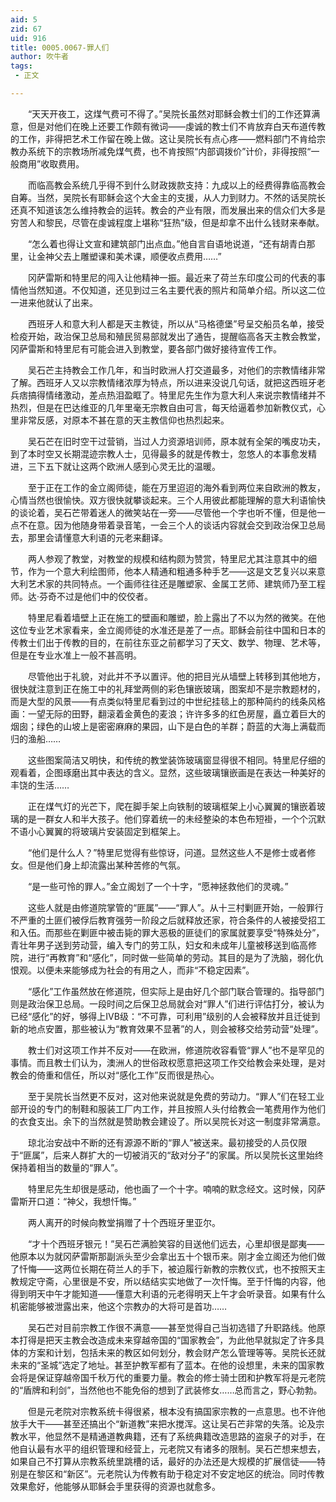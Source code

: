 ```yaml
---
aid: 5
zid: 67
uid: 916
title: 0005.0067-罪人们
author: 吹牛者
tags: 
 - 正文

---
```




　　“天天开夜工，这煤气费可不得了。”吴院长虽然对耶稣会教士们的工作还算满意，但是对他们在晚上还要工作颇有微词——虔诚的教士们不肯放弃白天布道传教的工作，非得把艺术工作留在晚上做。这让吴院长有点心疼——燃料部门不肯给宗教办系统下的宗教场所减免煤气费，也不肯按照“内部调拨价”计价，非得按照“一般商用”收取费用。

　　而临高教会系统几乎得不到什么财政拨款支持：九成以上的经费得靠临高教会自筹。当然，吴院长有耶稣会这个大金主的支援，从人力到财力。不然的话吴院长还真不知道该怎么维持教会的运转。教会的产业有限，而发展出来的信众们大多是穷苦人和黎民，尽管在虔诚程度上堪称“狂热”级，但是却拿不出什么钱财来奉献。

　　“怎么着也得让文宣和建筑部门出点血。”他自言自语地说道，“还有胡青白那里，让金神父去上雕塑课和美术课，顺便收点费用……”

　　冈萨雷斯和特里尼的闯入让他精神一振。最近来了荷兰东印度公司的代表的事情他当然知道。不仅知道，还见到过三名主要代表的照片和简单介绍。所以这二位一进来他就认了出来。

　　西班牙人和意大利人都是天主教徒，所以从“马格德堡”号呈交船员名单，接受检疫开始，政治保卫总局和殖民贸易部就发出了通告，提醒临高各天主教会教堂，冈萨雷斯和特里尼有可能会进入到教堂，要各部门做好接待宣传工作。

　　吴石芒主持教会工作几年，和当时欧洲人打交道最多，对他们的宗教情绪非常了解。西班牙人又以宗教情绪浓厚为特点，所以进来没说几句话，就把这西班牙老兵痞搞得情绪激动，差点热泪盈眶了。特里尼先生作为意大利人来说宗教情绪并不热烈，但是在巴达维亚的几年里毫无宗教自由可言，每天给逼着参加新教仪式，心里非常反感，对原本不甚在意的天主教信仰也热烈起来。

　　吴石芒在旧时空干过营销，当过人力资源培训师，原本就有全架的嘴皮功夫，到了本时空又长期混迹宗教人士，见得最多的就是传教士，忽悠人的本事愈发精进，三下五下就让这两个欧洲人感到心灵无比的温暖。

　　至于正在工作的金立阁师徒，能在万里迢迢的海外看到两位来自欧洲的教友，心情当然也很愉快。双方很快就攀谈起来。三个人用彼此都能理解的意大利语愉快的谈论着，吴石芒带着迷人的微笑站在一旁——尽管他一个字也听不懂，但是他一点不在意。因为他随身带着录音笔，一会三个人的谈话内容就会交到政治保卫总局去，那里会请懂意大利语的元老来翻译。

　　两人参观了教堂，对教堂的规模和结构颇为赞赏，特里尼尤其注意其中的细节，作为一个意大利绘图师，他本人精通和粗通多种手艺——这是文艺复兴以来意大利艺术家的共同特点。一个画师往往还是雕塑家、金属工艺师、建筑师乃至工程师。达·芬奇不过是他们中的佼佼者。

　　特里尼看着墙壁上正在施工的壁画和雕塑，脸上露出了不以为然的微笑。在他这位专业艺术家看来，金立阁师徒的水准还是差了一点。耶稣会前往中国和日本的传教士们出于传教的目的，在前往东亚之前都学习了天文、数学、物理、艺术等，但是在专业水准上一般不甚高明。

　　尽管他出于礼貌，对此并不予以置评。他的把目光从墙壁上转移到其他地方，很快就注意到正在施工中的礼拜堂两侧的彩色镶嵌玻璃，图案却不是宗教题材的，而是大型的风景——有点类似特里尼看到过的中世纪挂毯上的那种简约的线条风格画：一望无际的田野，翻滚着金黄色的麦浪；许许多多的红色房屋，矗立着巨大的烟囱；绿色的山坡上是密密麻麻的果园，山下是白色的羊群；蔚蓝的大海上满载而归的渔船……

　　这些图案简洁又明快，和传统的教堂装饰玻璃窗显得很不相同。特里尼仔细的观看着，企图琢磨出其中表达的含义。显然，这些玻璃镶嵌画是在表达一种美好的丰饶的生活……

　　正在煤气灯的光芒下，爬在脚手架上向铁制的玻璃框架上小心翼翼的镶嵌着玻璃的是一群女人和半大孩子。他们穿着统一的未经整染的本色布短褂，一个个沉默不语小心翼翼的将玻璃片安装固定到框架上。

　　“他们是什么人？”特里尼觉得有些惊讶，问道。显然这些人不是修士或者修女。但是他们身上却流露出某种苦修的气氛。

　　“是一些可怜的罪人。”金立阁划了一个十字，“愿神拯救他们的灵魂。”

　　这些人就是由修道院掌管的“匪属”——“罪人”。从十三村剿匪开始，一般罪行不严重的土匪们被俘后教育强劳一阶段之后就释放还家，符合条件的人被接受招工和入伍。而那些在剿匪中被击毙的罪大恶极的匪徒们的家属就要享受“特殊处分”，青壮年男子送到劳动营，编入专门的劳工队，妇女和未成年儿童被移送到临高修院，进行“再教育”和“感化”，同时做一些简单的劳动。其目的是为了洗脑，弱化仇恨观。以便未来能够成为社会的有用之人，而非“不稳定因素”。

　　“感化”工作虽然放在修道院，但实际上是由好几个部门联合管理的。指导部门则是政治保卫总局。一段时间之后保卫总局就会对“罪人”们进行评估打分，被认为已经“感化”的好，够得上ⅣB级：“不可靠，可利用”级别的人会被释放并且迁徙到新的地点安置，那些被认为“教育效果不显著”的人，则会被移交给劳动营“处理”。

　　教士们对这项工作并不反对——在欧洲，修道院收容看管“罪人”也不是罕见的事情。而且教士们认为，澳洲人的世俗政权愿意把这项工作交给教会来处理，是对教会的倚重和信任，所以对“感化工作”反而很是热心。

　　至于吴院长当然更不反对，这对他来说就是免费的劳动力。“罪人”们在轻工业部开设的专门的制鞋和服装工厂内工作，并且按照人头付给教会一笔费用作为他们的衣食支出。余下的当然就是赞助教会建设了。所以吴院长对这一制度非常满意。

　　琼北治安战中不断的还有源源不断的“罪人”被送来。最初接受的人员仅限于“匪属”，后来人群扩大的一切被消灭的“敌对分子”的家属。所以吴院长这里始终保持着相当的数量的“罪人”。

　　特里尼先生却很是感动，他也画了一个十字。喃喃的默念经文。这时候，冈萨雷斯开口道：“神父，我想忏悔。”

　　两人离开的时候向教堂捐赠了十个西班牙里亚尔。

　　“才十个西班牙银元！”吴石芒满脸笑容的目送他们远去，心里却很是鄙夷——他原本以为就冈萨雷斯那副派头至少会拿出五十个银币来。刚才金立阁还为他们做了忏悔——这两位长期在荷兰人的手下，被迫履行新教的宗教仪式，也不按照天主教规定守斋，心里很是不安，所以结结实实地做了一次忏悔。至于忏悔的内容，他得到明天中午才能知道——懂意大利语的元老得明天上午才会听录音。如果有什么机密能够被泄露出来，他这个宗教办的大将可是首功……

　　吴石芒对目前宗教工作很不满意——甚至觉得自己当初选错了升职路线。他原本打得是把天主教会改造成未来穿越帝国的“国家教会”，为此他早就拟定了许多具体的方案和计划，包括未来的教区如何划分，教会财产怎么管理等等。吴院长还就未来的“圣城”选定了地址。甚至护教军都有了蓝本。在他的设想里，未来的国家教会将是保证穿越帝国千秋万代的重要力量。教会的修士骑士团和护教军将是元老院的“盾牌和利剑”，当然他也不能免俗的想到了武装修女……总而言之，野心勃勃。

　　但是元老院对宗教系统卡得很紧，根本没有搞国家宗教的一点意思。也不许他放手大干——甚至还搞出个“新道教”来把水搅浑。这让吴石芒非常的失落。论及宗教水平，他显然不是精通道教典籍，还有了系统典籍改造思路的盗泉子的对手，在他自认最有水平的组织管理和经营上，元老院又有诸多的限制。吴石芒想来想去，如果自己不打算从宗教系统里跳槽的话，最好的办法还是大规模的扩展信徒——特别是在黎区和“新区”。元老院认为传教有助于稳定对不安定地区的统治。同时传教效果愈好，他能够从耶稣会手里获得的资源也就愈多。


